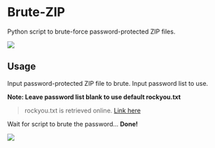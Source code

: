 # Brute-ZIP

Python script to brute-force password-protected ZIP files.

![](https://i.imgur.com/2dVQi9v.png)

## Usage
Input password-protected ZIP file to brute.
Input password list to use.

__Note: Leave password list blank to use default rockyou.txt__
> rockyou.txt is retrieved online.
> [Link here](https://github.com/brannondorsey/naive-hashcat/releases/download/data/rockyou.txt)

Wait for script to brute the password...
__Done!__

![](https://i.imgur.com/2RXz0Mj.png)
